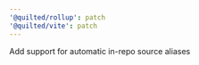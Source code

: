```yaml
---
'@quilted/rollup': patch
'@quilted/vite': patch
---
```


Add support for automatic in-repo source aliases
